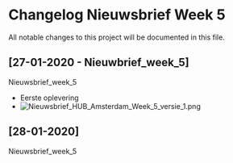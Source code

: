 # Changelog Nieuwsbrief Week 5
All notable changes to this project will be documented in this file.

## [27-01-2020 - Nieuwbrief_week_5]
Nieuwsbrief_week_5 
- Eerste oplevering 
- ![Nieuwsbrief_HUB_Amsterdam_Week_5_versie_1.png](Nieuwsbrief_HUB_Amsterdam_Week_5_versie_1.png) 

## [28-01-2020]
Nieuwsbrief_week_5 